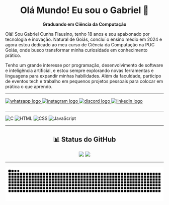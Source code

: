 <h1 align="center">Olá Mundo! Eu sou o Gabriel 👋</h1>

<p align="center"><strong>Graduando em Ciência da Computação</strong></p>

<p align="left">
Olá! Sou Gabriel Cunha Flausino, tenho 18 anos e sou apaixonado por tecnologia e inovação. Natural de Goiás, concluí o ensino médio em 2024 e agora estou dedicado ao meu curso de Ciência da Computação na PUC Goiás, onde busco transformar minha curiosidade em conhecimento prático.

Tenho um grande interesse por programação, desenvolvimento de software e inteligência artificial, e estou sempre explorando novas ferramentas e linguagens para expandir minhas habilidades. Além da faculdade, participo de eventos tech e trabalho em pequenos projetos pessoais para colocar em prática o que aprendo.
</p>

---

<div align="left">
  <a href="https://wa.me/5562985230035" target="_blank">
    <img src="https://img.shields.io/static/v1?message=Whatsapp&logo=whatsapp&label=&color=25D366&logoColor=white&labelColor=&style=for-the-badge" height="30" alt="whatsapp logo"  />
  </a>
  <a href="https://www.instagram.com/.gabriel_cunha?igsh=MXYyOTRhMTkzMm13aA==" target="_blank">
    <img src="https://img.shields.io/static/v1?message=Instagram&logo=instagram&label=&color=E4405F&logoColor=white&labelColor=&style=for-the-badge" height="30" alt="instagram logo"  />
  </a>
  <a href="https://discordapp.com/users/1234567890" target="_blank">
    <img src="https://img.shields.io/static/v1?message=Discord&logo=discord&label=&color=7289DA&logoColor=white&labelColor=&style=for-the-badge" height="30" alt="discord logo"  />
  </a>
  <a href="https://www.linkedin.com/in/gabriel-cunha-268575309/" target="_blank">
    <img src="https://img.shields.io/static/v1?message=LinkedIn&logo=linkedin&label=&color=0077B5&logoColor=white&labelColor=&style=for-the-badge" height="30" alt="linkedin logo"  />
  </a>
</div>

###

---

<p align="left">
  <img src="https://cdn.jsdelivr.net/gh/devicons/devicon@latest/icons/c/c-original.svg" width="40" alt="C"/>
  <img src="https://cdn.jsdelivr.net/gh/devicons/devicon@latest/icons/html5/html5-original.svg" width="40" alt="HTML"/>
  <img src="https://cdn.jsdelivr.net/gh/devicons/devicon@latest/icons/css3/css3-original.svg" width="40" alt="CSS"/>
  <img src="https://cdn.jsdelivr.net/gh/devicons/devicon@latest/icons/javascript/javascript-original.svg" width="40" alt="JavaScript"/>
</p>

---

<h2 align="center">📊 Status do GitHub</h2>

<p align="center">
  <img src="https://github-readme-stats.vercel.app/api?username=Gabs19X&show_icons=true&theme=dracula" height="150"/>
  <img src="https://github-readme-stats.vercel.app/api/top-langs/?username=Gabs19X&layout=compact&langs_count=5&theme=dracula" height="150"/>
</p>

---

<p align="center">
  <picture>
    <source media="(prefers-color-scheme: dark)" srcset="https://raw.githubusercontent.com/Gabs19X/Gabs19X/output/github-contribution-grid-snake-dark.svg">
    <source media="(prefers-color-scheme: light)" srcset="https://raw.githubusercontent.com/Gabs19X/Gabs19X/output/github-contribution-grid-snake.svg">
    <img alt="github contribution grid snake animation" src="https://raw.githubusercontent.com/Gabs19X/Gabs19X/output/github-contribution-grid-snake.svg">
  </picture>
</p>
